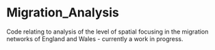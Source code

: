 # Migration_Analysis
Code relating to analysis of the level of spatial focusing in the migration networks of England and Wales - currently a work in progress.
